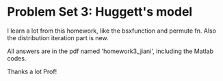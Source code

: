 # Problem Set 3: Huggett's model

I learn a lot from this homework, like the bsxfunction and permute fn. Also  the distribution iteration part is new.

All answers are in the pdf named 'homework3_jiani', including the Matlab codes. 

Thanks a lot Prof!